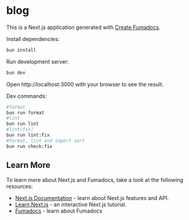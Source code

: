 # blog

This is a Next.js application generated with
[Create Fumadocs](https://github.com/fuma-nama/fumadocs).

Install dependencies:

```bash
bun install
```

Run development server:

```bash
bun dev
```

Open http://localhost:3000 with your browser to see the result.

Dev commands:

```bash
#format
bun run format
#lint
bun run lint
#lint(fix)
bun run lint:fix
#format, lint and import sort
bun run check:fix
```

## Learn More

To learn more about Next.js and Fumadocs, take a look at the following
resources:

- [Next.js Documentation](https://nextjs.org/docs) - learn about Next.js
  features and API.
- [Learn Next.js](https://nextjs.org/learn) - an interactive Next.js tutorial.
- [Fumadocs](https://fumadocs.vercel.app) - learn about Fumadocs
